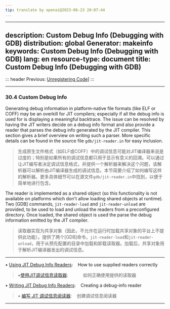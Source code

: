 ```yaml
---
tip: translate by openai@2023-06-23 20:07:44
...
```

---
description: Custom Debug Info (Debugging with GDB)
distribution: global
Generator: makeinfo
keywords: Custom Debug Info (Debugging with GDB)
lang: en
resource-type: document
title: Custom Debug Info (Debugging with GDB)
---
::: header
Previous: [Unregistering Code](Unregistering-Code.html#Unregistering-Code)]
:::

---

### 30.4 Custom Debug Info


Generating debug information in platform-native file formats (like ELF or COFF) may be an overkill for JIT compilers; especially if all the debug info is used for is displaying a meaningful backtrace. The issue can be resolved by having the JIT writers decide on a debug info format and also provide a reader that parses the debug info generated by the JIT compiler. This section gives a brief overview on writing such a parser. More specific details can be found in the source file `gdb/jit-reader.in` for easy inclusion.

> 生成原生文件格式（如ELF或COFF）中的调试信息可能对JIT编译器来说是过度的；特别是如果所有的调试信息都只用于显示有意义的回溯。可以通过让JIT编写者决定调试信息格式，并提供一个解析器来解决这个问题，该解析器可以解析由JIT编译器生成的调试信息。本节简要介绍了如何编写这样的解析器。更多具体细节可以在源文件`gdb/jit-reader.in`中找到，以便于简单地进行包含。


The reader is implemented as a shared object (so this functionality is not available on platforms which don't allow loading shared objects at runtime). Two [GDB] commands, `jit-reader-load` and `jit-reader-unload` are provided, to be used to load and unload the readers from a preconfigured directory. Once loaded, the shared object is used the parse the debug information emitted by the JIT compiler.

> 读取器实现为共享对象（因此，不允许在运行时加载共享对象的平台上不提供此功能）。提供了两个[GDB]命令，`jit-reader-load`和`jit-reader-unload`，用于从预先配置的目录中加载和卸载读取器。加载后，共享对象用于解析JIT编译器发出的调试信息。

---


• [Using JIT Debug Info Readers](Using-JIT-Debug-Info-Readers.html#Using-JIT-Debug-Info-Readers):              How to use supplied readers correctly

> •[使用JIT调试信息读取器](Using-JIT-Debug-Info-Readers.html#Using-JIT-Debug-Info-Readers):            如何正确使用提供的读取器

• [Writing JIT Debug Info Readers](Writing-JIT-Debug-Info-Readers.html#Writing-JIT-Debug-Info-Readers):        Creating a debug-info reader

> • [编写 JIT 调试信息阅读器](Writing-JIT-Debug-Info-Readers.html#Writing-JIT-Debug-Info-Readers):        创建调试信息阅读器

---
